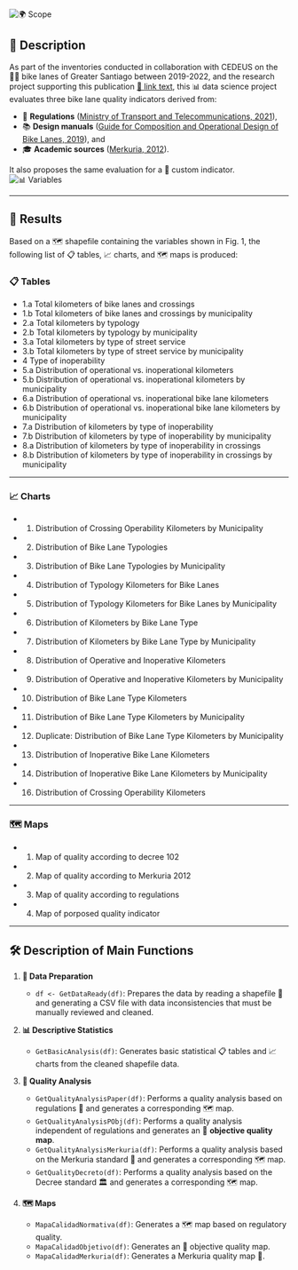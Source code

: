 ![🌍 Scope](Images/cover_inventory.png)

## 📄 Description

As part of the inventories conducted in collaboration with CEDEUS on the 🚴‍♂️ bike lanes of Greater Santiago between 2019-2022, and the research project supporting this publication [🔗 link text](URL), this 📊 data science project evaluates three bike lane quality indicators derived from:  
- 📝 **Regulations** ([Ministry of Transport and Telecommunications, 2021](https://drive.google.com/file/d/1R5758sRyN_SN1e4AlhZG54nbbOQGZ3m_/view?usp=sharing)),  
- 📚 **Design manuals** ([Guide for Composition and Operational Design of Bike Lanes, 2019](https://drive.google.com/file/d/12npPNzV-C_9jRNPPgI2-s5krZYxMswyf/view?usp=sharing)), and  
- 🎓 **Academic sources** ([Merkuria, 2012](https://drive.google.com/file/d/1BRqqaboLDGDyY7uY7nbGsKPCBZhmBXlE/view?usp=sharing)).  

It also proposes the same evaluation for a 🌟 custom indicator.  
![📊 Variables](Images/variables.png)

---

## 🎯 Results

Based on a 🗺️ shapefile containing the variables shown in Fig. 1, the following list of 📋 tables, 📈 charts, and 🗺️ maps is produced:

### 📋 Tables

- 1.a  Total kilometers of bike lanes and crossings  
- 1.b  Total kilometers of bike lanes and crossings by municipality  
- 2.a  Total kilometers by typology  
- 2.b  Total kilometers by typology by municipality  
- 3.a  Total kilometers by type of street service  
- 3.b  Total kilometers by type of street service by municipality  
- 4  Type of inoperability  
- 5.a  Distribution of operational vs. inoperational kilometers  
- 5.b  Distribution of operational vs. inoperational kilometers by municipality  
- 6.a  Distribution of operational vs. inoperational bike lane kilometers  
- 6.b  Distribution of operational vs. inoperational bike lane kilometers by municipality  
- 7.a  Distribution of kilometers by type of inoperability  
- 7.b  Distribution of kilometers by type of inoperability by municipality  
- 8.a  Distribution of kilometers by type of inoperability in crossings  
- 8.b  Distribution of kilometers by type of inoperability in crossings by municipality  

---

### 📈 Charts

- 1. Distribution of Crossing Operability Kilometers by Municipality
- 2. Distribution of Bike Lane Typologies
- 3. Distribution of Bike Lane Typologies by Municipality
- 4. Distribution of Typology Kilometers for Bike Lanes
- 5. Distribution of Typology Kilometers for Bike Lanes by Municipality
- 6. Distribution of Kilometers by Bike Lane Type
- 7. Distribution of Kilometers by Bike Lane Type by Municipality
- 8. Distribution of Operative and Inoperative Kilometers
- 9. Distribution of Operative and Inoperative Kilometers by Municipality
- 10. Distribution of Bike Lane Type Kilometers
- 11. Distribution of Bike Lane Type Kilometers by Municipality
- 12. Duplicate: Distribution of Bike Lane Type Kilometers by Municipality
- 13. Distribution of Inoperative Bike Lane Kilometers
- 14. Distribution of Inoperative Bike Lane Kilometers by Municipality
- 16. Distribution of Crossing Operability Kilometers
---

### 🗺️ Maps

- 1.  Map of quality according to decree 102  
- 2.  Map of quality according to Merkuria 2012  
- 3.  Map of quality according to regulations  
- 4.  Map of porposed quality indicator  

---

## 🛠️ Description of Main Functions

1. **📂 Data Preparation**  
   - `df <- GetDataReady(df)`: Prepares the data by reading a shapefile 📄 and generating a CSV file with data inconsistencies that must be manually reviewed and cleaned.  

2. **📊 Descriptive Statistics**  
   - `GetBasicAnalysis(df)`: Generates basic statistical 📋 tables and 📈 charts from the cleaned shapefile data.  

3. **📏 Quality Analysis**  
   - `GetQualityAnalysisPaper(df)`: Performs a quality analysis based on regulations 📜 and generates a corresponding 🗺️ map.  
   - `GetQualityAnalysisPObj(df)`: Performs a quality analysis independent of regulations and generates an 🌟 **objective quality map**.  
   - `GetQualityAnalysisMerkuria(df)`: Performs a quality analysis based on the Merkuria standard 📖 and generates a corresponding 🗺️ map.  
   - `GetQualityDecreto(df)`: Performs a quality analysis based on the Decree standard 🏛️ and generates a corresponding 🗺️ map.  

4. **🗺️ Maps**  
   - `MapaCalidadNormativa(df)`: Generates a 🗺️ map based on regulatory quality.  
   - `MapaCalidadObjetivo(df)`: Generates an 🌟 objective quality map.  
   - `MapaCalidadMerkuria(df)`: Generates a Merkuria quality map 📖.

